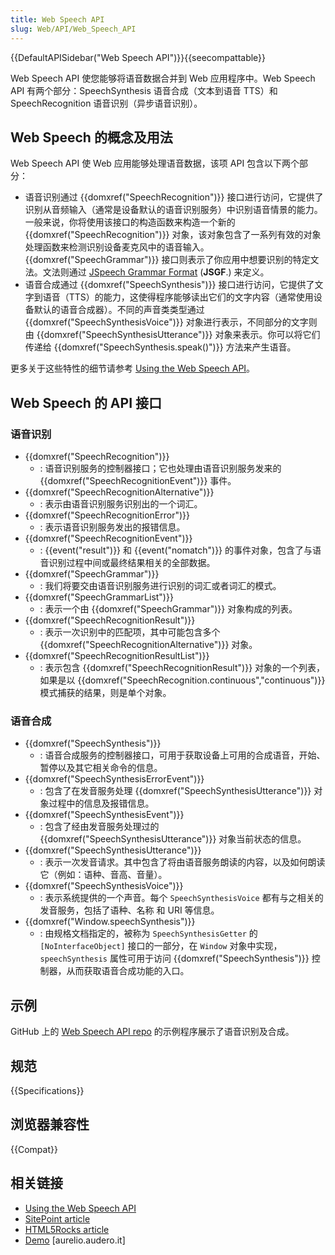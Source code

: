 ```yaml
---
title: Web Speech API
slug: Web/API/Web_Speech_API
---
```


{{DefaultAPISidebar("Web Speech API")}}{{seecompattable}}

Web Speech API 使您能够将语音数据合并到 Web 应用程序中。Web Speech API 有两个部分：SpeechSynthesis 语音合成（文本到语音 TTS）和 SpeechRecognition 语音识别（异步语音识别）。

## Web Speech 的概念及用法

Web Speech API 使 Web 应用能够处理语音数据，该项 API 包含以下两个部分：

- 语音识别通过 {{domxref("SpeechRecognition")}} 接口进行访问，它提供了识别从音频输入（通常是设备默认的语音识别服务）中识别语音情景的能力。一般来说，你将使用该接口的构造函数来构造一个新的 {{domxref("SpeechRecognition")}} 对象，该对象包含了一系列有效的对象处理函数来检测识别设备麦克风中的语音输入。{{domxref("SpeechGrammar")}} 接口则表示了你应用中想要识别的特定文法。文法则通过 [JSpeech Grammar Format](http://www.w3.org/TR/jsgf/) (**JSGF**.) 来定义。
- 语音合成通过 {{domxref("SpeechSynthesis")}} 接口进行访问，它提供了文字到语音（TTS）的能力，这使得程序能够读出它们的文字内容（通常使用设备默认的语音合成器）。不同的声音类类型通过 {{domxref("SpeechSynthesisVoice")}} 对象进行表示，不同部分的文字则由 {{domxref("SpeechSynthesisUtterance")}} 对象来表示。你可以将它们传递给 {{domxref("SpeechSynthesis.speak()")}} 方法来产生语音。

更多关于这些特性的细节请参考 [Using the Web Speech API](/zh-CN/docs/Web/API/Web_Speech_API/Using_the_Web_Speech_API)。

## Web Speech 的 API 接口

### 语音识别

- {{domxref("SpeechRecognition")}}
  - : 语音识别服务的控制器接口；它也处理由语音识别服务发来的 {{domxref("SpeechRecognitionEvent")}} 事件。
- {{domxref("SpeechRecognitionAlternative")}}
  - : 表示由语音识别服务识别出的一个词汇。
- {{domxref("SpeechRecognitionError")}}
  - : 表示语音识别服务发出的报错信息。
- {{domxref("SpeechRecognitionEvent")}}
  - : {{event("result")}} 和 {{event("nomatch")}} 的事件对象，包含了与语音识别过程中间或最终结果相关的全部数据。
- {{domxref("SpeechGrammar")}}
  - : 我们将要交由语音识别服务进行识别的词汇或者词汇的模式。
- {{domxref("SpeechGrammarList")}}
  - : 表示一个由 {{domxref("SpeechGrammar")}} 对象构成的列表。
- {{domxref("SpeechRecognitionResult")}}
  - : 表示一次识别中的匹配项，其中可能包含多个 {{domxref("SpeechRecognitionAlternative")}} 对象。
- {{domxref("SpeechRecognitionResultList")}}
  - : 表示包含 {{domxref("SpeechRecognitionResult")}} 对象的一个列表，如果是以 {{domxref("SpeechRecognition.continuous","continuous")}} 模式捕获的结果，则是单个对象。

### 语音合成

- {{domxref("SpeechSynthesis")}}
  - : 语音合成服务的控制器接口，可用于获取设备上可用的合成语音，开始、暂停以及其它相关命令的信息。
- {{domxref("SpeechSynthesisErrorEvent")}}
  - : 包含了在发音服务处理 {{domxref("SpeechSynthesisUtterance")}} 对象过程中的信息及报错信息。
- {{domxref("SpeechSynthesisEvent")}}
  - : 包含了经由发音服务处理过的 {{domxref("SpeechSynthesisUtterance")}} 对象当前状态的信息。
- {{domxref("SpeechSynthesisUtterance")}}
  - : 表示一次发音请求。其中包含了将由语音服务朗读的内容，以及如何朗读它（例如：语种、音高、音量）。
- {{domxref("SpeechSynthesisVoice")}}
  - : 表示系统提供的一个声音。每个 `SpeechSynthesisVoice` 都有与之相关的发音服务，包括了语种、名称 和 URI 等信息。
- {{domxref("Window.speechSynthesis")}}
  - : 由规格文档指定的，被称为 `SpeechSynthesisGetter` 的 `[NoInterfaceObject]` 接口的一部分，在 `Window` 对象中实现，`speechSynthesis` 属性可用于访问 {{domxref("SpeechSynthesis")}} 控制器，从而获取语音合成功能的入口。

## 示例

GitHub 上的 [Web Speech API repo](https://github.com/mdn/web-speech-api/) 的示例程序展示了语音识别及合成。

## 规范

{{Specifications}}

## 浏览器兼容性

{{Compat}}

## 相关链接

- [Using the Web Speech API](/zh-CN/docs/Web/API/Web_Speech_API/Using_the_Web_Speech_API)
- [SitePoint article](http://www.sitepoint.com/talking-web-pages-and-the-speech-synthesis-api/)
- [HTML5Rocks article](http://updates.html5rocks.com/2014/01/Web-apps-that-talk---Introduction-to-the-Speech-Synthesis-API)
- [Demo](http://aurelio.audero.it/demo/speech-synthesis-api-demo.html) \[aurelio.audero.it]
